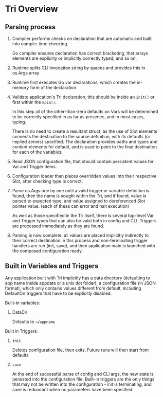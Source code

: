 # Tri Overview

## Parsing process

1. Compiler performs checks on declaration that are automatic and built into compile-time checking.
   
   Go compiler ensures declaration has correct bracketing, that arrays elements are explicitly or implicitly correctly typed, and so on.

3. Runtime splits CLI invocation string by spaces and provides this in os.Args array

4. Runtime first executes Go var declarations, which creates the in-memory form of the declaration

5. Validate application's Tri declaration, this should be inside an `init()` or first within the `main()`.
   
   In this step all of the other-than-zero defaults on Vars will be determined to be correctly specified in as far as presence, and in most cases, typing.
   
   There is no need to create a resultant struct, as the use of Slot elements connects the destination to the source definition, with its defaults (or implied zeroes) specified. The declaration provides paths and types and content elements for default, and is used to point to the final destination for each of the variables.

6. Read JSON configuration file, that should contain persistent values for Var and Trigger items.

7. Configuration loader then places overridden values into their respective Slot, after checking type is correct.

8. Parse os.Args one by one until a valid trigger or variable definition is found, then the name is sought within the Tri, and if found, value is parsed to expected type, and value assigned to dereferenced Slot pointer value. (each of these can error and halt execution)
   
   As well as those specified in the Tri itself, there is several top-level Var and Trigger types that can also be valid both in config and CLI. Triggers are processed immediately as they are found.

9. Parsing is now complete, all values are placed implicitly indirectly to their correct destination in this process and non-terminating trigger handlers are run (init, save), and then application main is launched with the composed configuration ready.

## Built in Variables and Triggers

Any application built with Tri implicitly has a data directory (defaulting to app name inside appdata or a unix dot folder), a configuration file (in JSON format), which only contains values different from default, including DefaultOn triggers that have to be explicitly disabled.

Built-in variables:

1. DataDir

   Defaults to ~/`appname`

Built in Triggers:

1. `init`

   Deletes configuration file, then exits. Future runs will then start from defaults

3. `save`
   
   At the end of successful parse of config and CLI args, the new state is persisted into the configuration file. Built-in triggers are the only things that may not be written into the configuration - init is terminating, and save is redundant when no parameters have been specified.